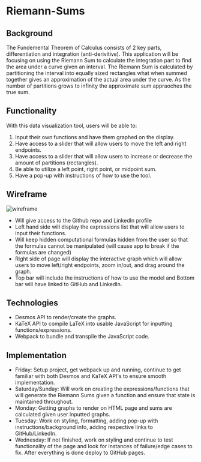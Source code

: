 # Riemann-Sums

## Background

The Fundemental Theorem of Calculus consists of 2 key parts, differentiation and integration (anti-derivitive). This application will be focusing on using the Riemann Sum to calculate the integration part to find the area under a curve given an interval. The Riemann Sum is calculated by partitioning the interval into equally sized rectangles what when summed together gives an approximation of the actual area under the curve. As the number of partitions grows to infinity the approximate sum appraoches the true sum.

## Functionality

With this data visualization tool, users will be able to:

1. Input their own functions and have them graphed on the display.
2. Have access to a slider that will allow users to move the left and right endpoints.
3. Have access to a slider that will allow users to increase or decrease the amount of partitions (rectangles).
4. Be able to utilize a left point, right point, or midpoint sum.
5. Have a pop-up with instructions of how to use the tool.

## Wireframe

![wireframe](https://user-images.githubusercontent.com/116383442/216483777-75ae0826-36a8-4d26-bffe-fbb4a69fb446.png)

- Will give access to the Github repo and LinkedIn profile
- Left hand side will display the expressions list that will allow users to input their functions.
- Will keep hidden computational formulas hidden from the user so that the formulas cannot be manipulated (will cause app to break if the formulas are changed)
- Right side of page will display the interactive graph which will allow users to move left/right endpoints, zoom in/out, and drag around the graph.
- Top bar will include the instructions of how to use the model and Bottom bar will have linked to GitHub and LinkedIn.

## Technologies

- Desmos API to render/create the graphs.
- KaTeX API to compile LaTeX into usable JavaScript for inputting functions/expressions.
- Webpack to bundle and transpile the JavaScript code.

## Implementation

- Friday: Setup project, get webpack up and running, continue to get familiar with both Desmos and KaTeX API's to ensure smooth implementation.
- Saturday/Sunday: Will work on creating the expressions/functions that will generate the Riemann Sums given a function and ensure that state is maintained throughout.
- Monday: Getting graphs to render on HTML page and sums are calculated given user inputted graphs.
- Tuesday: Work on styling, formatting, adding pop-up with instructions/background info, adding respective links to GitHub/LinkedIn.
- Wednesday: If not finished, work on styling and continue to test functionality of the page and look for instances of failure/edge cases to fix. After everything is done deploy to GitHub pages.
